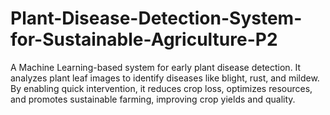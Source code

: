 # Plant-Disease-Detection-System-for-Sustainable-Agriculture-P2
A Machine Learning-based system for early plant disease detection. It analyzes plant leaf images to identify diseases like blight, rust, and mildew. By enabling quick intervention, it reduces crop loss, optimizes resources, and promotes sustainable farming, improving crop yields and quality.
